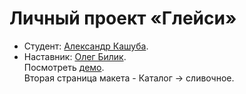 # Личный проект «Глейси»

* Студент: [Александр Кашуба](https://up.htmlacademy.ru/htmlcss/19/user/474345).<br>
* Наставник: [Олег Билик](https://htmlacademy.ru/profile/id74397). <br>
 Посмотреть [демо](http://simplea.ru/Gllacy/index.html). <br>
 Вторая страница макета - Каталог -> сливочное. <br>
